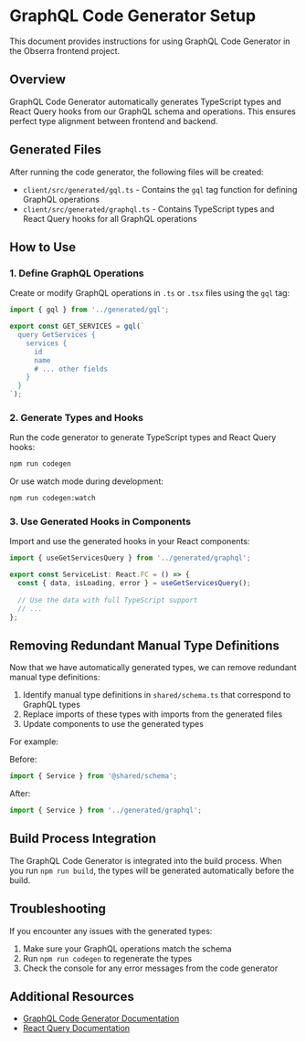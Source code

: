 # GraphQL Code Generator Setup

This document provides instructions for using GraphQL Code Generator in the Obserra frontend project.

## Overview

GraphQL Code Generator automatically generates TypeScript types and React Query hooks from our GraphQL schema and operations. This ensures perfect type alignment between frontend and backend.

## Generated Files

After running the code generator, the following files will be created:

- `client/src/generated/gql.ts` - Contains the `gql` tag function for defining GraphQL operations
- `client/src/generated/graphql.ts` - Contains TypeScript types and React Query hooks for all GraphQL operations

## How to Use

### 1. Define GraphQL Operations

Create or modify GraphQL operations in `.ts` or `.tsx` files using the `gql` tag:

```typescript
import { gql } from '../generated/gql';

export const GET_SERVICES = gql(`
  query GetServices {
    services {
      id
      name
      # ... other fields
    }
  }
`);
```

### 2. Generate Types and Hooks

Run the code generator to generate TypeScript types and React Query hooks:

```bash
npm run codegen
```

Or use watch mode during development:

```bash
npm run codegen:watch
```

### 3. Use Generated Hooks in Components

Import and use the generated hooks in your React components:

```typescript
import { useGetServicesQuery } from '../generated/graphql';

export const ServiceList: React.FC = () => {
  const { data, isLoading, error } = useGetServicesQuery();
  
  // Use the data with full TypeScript support
  // ...
};
```

## Removing Redundant Manual Type Definitions

Now that we have automatically generated types, we can remove redundant manual type definitions:

1. Identify manual type definitions in `shared/schema.ts` that correspond to GraphQL types
2. Replace imports of these types with imports from the generated files
3. Update components to use the generated types

For example:

Before:
```typescript
import { Service } from '@shared/schema';
```

After:
```typescript
import { Service } from '../generated/graphql';
```

## Build Process Integration

The GraphQL Code Generator is integrated into the build process. When you run `npm run build`, the types will be generated automatically before the build.

## Troubleshooting

If you encounter any issues with the generated types:

1. Make sure your GraphQL operations match the schema
2. Run `npm run codegen` to regenerate the types
3. Check the console for any error messages from the code generator

## Additional Resources

- [GraphQL Code Generator Documentation](https://the-guild.dev/graphql/codegen)
- [React Query Documentation](https://tanstack.com/query/latest/docs/react/overview)